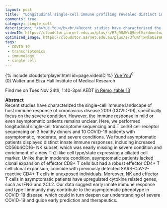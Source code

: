 ```yaml
---
layout: post
title:  "Longitudinal single-cell immune profiling revealed distinct innate immune response in asymptomatic COVID-19 patients"
comments: true
category: single_cell
description: "<b>Yue You</b><br/>Recent studies have characterized the single-cell ..."
videoID: https://cloudstor.aarnet.edu.au/plus/s/E7g9QAWcQ9eetVi/download
optimized_image: https://cloudstor.aarnet.edu.au/plus/s/3fOmfTxNloQisWK/download
tags:
 - COVID-19
 - transcriptomics
 - immunology
 - single cell
---
```

{% include cloudstorplayer.html id=page.videoID %}
<u>Yue You</u><sup>0</sup><br/>
\(0\) Walter and Eliza Hall Institute of Medical Research

Find me on Tues Nov 24th, 1:40-3pm AEDT [in Remo, table 13](https://live.remo.co/e/abacbs2020-day-1/register)

<b>Abstract</b><br/>
Recent studies have characterized the single-cell immune landscape of host immune response of coronavirus disease 2019 \(COVID-19\), specifically focus on the severe condition. However, the immune response in mild or even asymptomatic patients remains unclear. Here, we performed longitudinal single-cell transcriptome sequencing and T cell/B cell receptor sequencing on 3 healthy donors and 10 COVID-19 patients with asymptomatic, moderate, and severe conditions. We found asymptomatic patients displayed distinct innate immune responses, including increased CD56briCD16- NK subset, which was nearly missing in severe condition and enrichment of a new Th2-like cell type/state expressing a ciliated cell marker. Unlike that in moderate condition, asymptomatic patients lacked clonal expansion of effector CD8+ T cells but had a robust effector CD4+ T cell clonal expansion, coincide with previously detected SARS-CoV-2-reactive CD4+ T cells in unexposed individuals. Moreover, NK and effector T cells in asymptomatic patients have upregulated cytokine related genes, such as IFNG and XCL2. Our data suggest early innate immune response and type I immunity may contribute to the asymptomatic phenotype in COVID-19 disease, which could in turn deepen our understanding of severe COVID-19 and guide early prediction and therapeutics.
